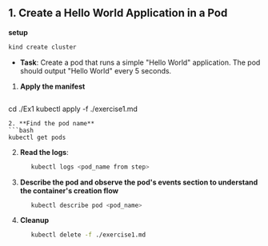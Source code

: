 ## 1. **Create a Hello World Application in a Pod**

**setup**
   ```bash
   kind create cluster
   ```

- **Task**: Create a pod that runs a simple "Hello World" application. The pod should output "Hello World" every 5 seconds.
1.  **Apply the manifest**  
    ```bash
   cd ./Ex1
   kubectl apply -f ./exercise1.md
   ```
2. **Find the pod name**
   ```bash
   kubectl get pods 
   ```
2. **Read the logs**:
   ```bash
      kubectl logs <pod_name from step>
   ```
3. **Describe the pod and observe the pod's events section to understand the container's creation flow**
   ```bash
      kubectl describe pod <pod_name>
   ```
4. **Cleanup**
   ```bash
      kubectl delete -f ./exercise1.md
   ```